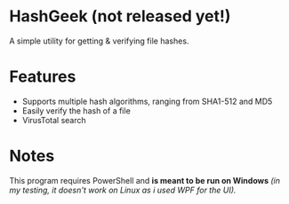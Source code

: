 # HashGeek (not released yet!)
A simple utility for getting & verifying file hashes.

# Features
- Supports multiple hash algorithms, ranging from SHA1-512 and MD5
- Easily verify the hash of a file
- VirusTotal search

# Notes
This program requires PowerShell and **is meant to be run on Windows** *(in my testing, it doesn't work on Linux as i used WPF for the UI).*
